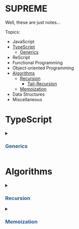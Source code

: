 # SUPREME
Well, these are just notes...


Topics:
- JavaScript
- [TypeScript](#typescript)
    - [Generics](#generics)
- ReScript
- Functional Programming
- Object-oriented Programming
- [Algorithms](#algorithms)
    - [Recursion](#recursion)
        - [Tail-Recursion](#tail-recursion)
    - [Memoization](#memoization)
- Data Structures
- Miscellaneous


# TypeScript

<details>
<summary id="generics">
<h3 style="color:#235A97">Generics</h3>
</summary>

Generics allow us to reuse code that can work with a variety of types

Example: 

Say we have a function that returns the length of a given array:

```typescript
let getLength = (arr: Array<string>) => arr.length;
```

This function can only operate on arrays and only array of strings.
What if we could reuse the same function to get the length of a custom data-structure or a string for say. In this case we would need to write another function for each different data-structure, and that's huh lame.

With generics, we can make the `getLength` function also work with strings or any data-structure as long as they have a `length` property.

```typescript
let getLength = <T extends {length: number}>(data: T) => data.length;

getLength("Hello, world!!"); // TS will infer the type;
getLength<Array<string>>(["Hello", "world!!"]); // 
```

`T` here is a type parameter, just like function parameter but for types, and you can have as many as you want. Whichever is the type of the parameter we pass to the function `getLength`, `T` will hold that information.

Let's push things a bit further, let's create a `reduce` function and make it generic:

```typescript
let reduce = (array: any, callback: any, initialValue: any) => array.reduce(callback, initialValue);
```
Well, the function is already generic and I'm using `any` to make it so, but if we use like this, we lose all typing information and validation. So, lemme fix it.

```typescript
let reduce = <T, I>(
    array: T[], 
    callback: (acc: I, value: T) => I, 
    initialValue: I
) => array.reduce(callback, initialValue);

let sum = reduce([2, 3, 4], (acc, value) => acc + value, 0);
sum // result here has type of number

let hello = reduce(['h', 'e', 'l', 'l', 'o'], (acc, value) => acc + value, '');
hello // hello here has type of string
```

Here I have two type variables `T`and `I` and I could name them whatever I want, they'll hold the type information of my function parameter and could explicitly tell what they are or just let the compiler infer them.


We can also make generic `interfaces` and `classes`, here's how:

```typescript
interface GIdentity {
    <Value>(value: Value): Value
}

let identity = <Input>(a: Input): Input => a;
let identity2: GIdentity = identity;

identity2<string>("3");
```

```typescript
interface GIdentity<Value> {
    (value: Value): Value
}

let identity = <Input>(a: Input): Input => a;
let identity2: GIdentity<number> = identity;

identity2(3);
```

```typescript
class DataBase<T> {
    value: T;
    constructor(value: T) {
        this.value = value
    }
    get(): T {
        return this.value;
    }
}

const db = new DataBase("2");
console.log(db.get());
```

</details>


# Algorithms

<details>
<summary id="recursion">
<h3 style="color:#235A97">Recursion</h3>
</summary>

Recursion is when a function calls itself(as a subroutine) until it can't, uhnnn..
A function to be considered recursive, it needs to follow two properties:

- It has to have a `base case` which will make it stop running infinitely
- It has to have a `recursive case` which will make it call itself until it reaches the `base case`


When we invoke functions, they get added to the Stack and once they're done running, they get removed from it. So if a recursive function doesn't have both properties, it'll be added to the Stack infinitely causing the Stack to overflow.

Here's the most famous recursive example: The Fibonacci sequece
In the Fibonacci sequence each number is the sum of the two preceding ones. Say we want to calculate the Fibonacci of 3:

```
F(3) = F(1) + F(2)
F(1) = 1
F(2) = F(1) + F(0)
F(1) = 1
F(0) = 0
```

However, after reaching thee bottom, we add together every resulting number from the F function, for F(3) it is: 0 + 1 + 2 = 2, so F(3) = 2

Representing this as a tree it would look like this:
<img src="./assets/fibonacci-tree.png" width="120" />

Identifying the properties from a recursive function:
If we look closer, the bottom case will always be 0 or 1, so:

- `base case` identifies as: F(0) = 0 or F(1) = 1
- `recursive case` would then be n > 1: F(n) = F(n - 1) + F(n - 2)

```ts
let fib = (n: number): number => n < 2 ? n : fib(n - 1) + fib(n - 2);
```

Let's make one more recursive function, this time let's reverse an array of strings:

```ts
let str  = ['o', 't', 's', 'u', 'a', 'F'];
let reverse = ([head, ...tail]: string[]): string[] => {
    if(!tail.length) return [head];
    return [...reverse(tail), head];
}
```

Let's analyze the above algorithm and identify the properties of a recursive function:

The way this algorithm works it that:
- It destructures the input array and takes the first element and adds it into a stack.
- Then it calls itself with all the array elements but the first one.

So, our `base case` happens when we call the function with an empty array and the `recursive case` happens when do call the function with an array of elements.

## Tail-Recursion

Tail call is a call performed as the final action of a procedure [source](https://en.wikipedia.org/wiki/Tail_call).
If you take a look at the Fibonacci algorithm, you can see that the `recursive case` happens at the end of the function body:

```ts
let fib = (n: number): number => {
    if (n < 2) return n;
    let result = fib(n - 1) + fib(n - 2);
    // we could still do more stuff here
    return result;
}
```

Not every recursive function is or needs to be tail-recursive, in the example above, we could do more things if we wanted to and then return whatever we wanted to.

</details>

<details>
<summary id="memoization">
<h3 style="color:#235A97">Memoization</h3>
</summary>

Recursive algorithms sometimes do lots of duplicated calculations and stuff, and one way of avoid those duplicated calculations is to save them somewhere(memoize).

Memoization is a technique of saving previous calculations in order to avoid calculating them again and again, and we encouter a calculation that has already be done we don't need to do it again we simply return the previous result of the same.

In the recursive Fibonacci sequence, there's a lot of duplicated calculations. If we calculate the F(3) we can see duplicated calculations, they have the same style="color:n the tree-representation, can you spot them?

<img src="./assets/fibonacci-tree.png" width="120" />

Here's the same Fibonacci algorithm but this time it's memoized.

```ts
let fib = (n: number, memo: Record<number, number> = {}): number => {
    if(memo[n]) return memo[n];
    if (n < 2) return n;
    memo[n] = fib(n - 1) + fib(n - 2);
    return memo[n];
}
```
</details>